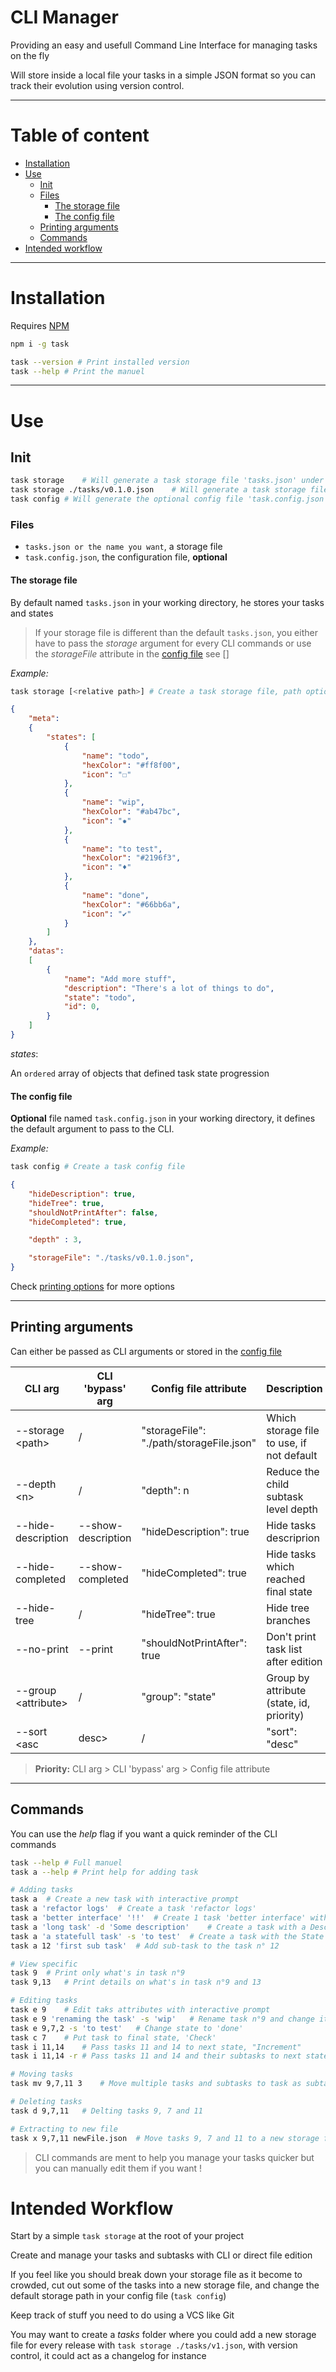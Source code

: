 # CLI Manager

Providing an easy and usefull Command Line Interface for managing tasks on the fly

Will store inside a local file your tasks in a simple JSON format so you can track their evolution using version control.

---

# Table of content

- [Installation](#installation)
- [Use](#use)
	- [Init](#init)
	- [Files](#files)
		- [The storage file](#the-storage-file)
		- [The config file](#the-config-file)
	- [Printing arguments](#printing-arguments)
	- [Commands](#commands)
- [Intended workflow](#intended-workflow)

---

# Installation

Requires [NPM](https://docs.npmjs.com/downloading-and-installing-node-js-and-npm)

```sh
npm i -g task

task --version # Print installed version
task --help # Print the manuel
```

---

# Use

## Init

```sh
task storage	# Will generate a task storage file 'tasks.json' under working directory
task storage ./tasks/v0.1.0.json	# Will generate a task storage file under specified location
task config # Will generate the optional config file 'task.config.json' to pass default arguments to the CLI
```

### Files

- `tasks.json or the name you want`, a storage file
- `task.config.json`, the configuration file, **optional**

#### The storage file

By default named `tasks.json` in your working directory, he stores your tasks and states

> If your storage file is different than the default `tasks.json`, you either have to pass the _storage_ argument for every CLI commands
> or use the _storageFile_ attribute in the [config file](#the-config-file) see []

_Example:_

```sh
task storage [<relative path>] # Create a task storage file, path optional
```

```json
{
	"meta":
	{
		"states": [
			{
				"name": "todo",
				"hexColor": "#ff8f00",
				"icon": "☐"
			},
			{
				"name": "wip",
				"hexColor": "#ab47bc",
				"icon": "✹"
			},
			{
				"name": "to test",
				"hexColor": "#2196f3",
				"icon": "♦"
			},
			{
				"name": "done",
				"hexColor": "#66bb6a",
				"icon": "✔"
			}
		]
	},
	"datas":
	[
		{
			"name": "Add more stuff",
			"description": "There's a lot of things to do",
			"state": "todo",
			"id": 0,
		}
	]
}
```

_states_:

An `ordered` array of objects that defined task state progression

#### The config file

**Optional** file named `task.config.json` in your working directory, it defines the default argument to pass to the CLI.

_Example:_

```sh
task config # Create a task config file
```

```json
{
	"hideDescription": true,
	"hideTree": true,
	"shouldNotPrintAfter": false,
	"hideCompleted": true,

	"depth" : 3,

	"storageFile": "./tasks/v0.1.0.json",
}
```

Check [printing options](#printing-arguments) for more options

---

## Printing arguments

Can either be passed as CLI arguments or stored in the [config file](#the-config-file)

| CLI arg				| CLI 'bypass' arg		| Config file attribute						| Description								|
| -----					| -----					| -----										| -----										|
| --storage \<path>		| /						| "storageFile": "./path/storageFile.json"	| Which storage file to use, if not default	|
| --depth \<n>			| /						| "depth": n								| Reduce the child subtask level depth		|
| --hide-description	| --show-description	| "hideDescription": true					| Hide tasks descriprion					|
| --hide-completed		| --show-completed		| "hideCompleted": true						| Hide tasks which reached final state		|
| --hide-tree			| /						| "hideTree": true							| Hide tree branches						|
| --no-print			| --print				| "shouldNotPrintAfter": true				| Don't print task list after edition		|
| --group \<attribute>	| /						| "group": "state"							| Group by attribute (state, id, priority)	|
| --sort \<asc|desc>	| /						| "sort": "desc"							| Sort order								|

> **Priority:** CLI arg > CLI 'bypass' arg > Config file attribute

---

## Commands

You can use the _help_ flag if you want a quick reminder of the CLI commands

```sh
task --help # Full manuel
task a --help # Print help for adding task

# Adding tasks
task a	# Create a new task with interactive prompt
task a 'refactor logs'	# Create a task 'refactor logs'
task a 'better interface' '!!'	# Create 1 task 'better interface' with a priority of 2
task a 'long task' -d 'Some description'	# Create a task with a Description
task a 'a statefull task' -s 'to test'	# Create a task with the State 'to test'
task a 12 'first sub task'	# Add sub-task to the task n° 12

# View specific
task 9	# Print only what's in task n°9
task 9,13	# Print details on what's in task n°9 and 13

# Editing tasks
task e 9	# Edit taks attributes with interactive prompt
task e 9 'renaming the task' -s 'wip'	# Rename task n°9 and change its state
task e 9,7,2 -s 'to test'	# Change state to 'done'
task c 7	# Put task to final state, 'Check'
task i 11,14	# Pass tasks 11 and 14 to next state, "Increment"
task i 11,14 -r	# Pass tasks 11 and 14 and their subtasks to next state, "Increment"

# Moving tasks
task mv 9,7,11 3	# Move multiple tasks and subtasks to task as subtasks (maintining tree structure)

# Deleting tasks
task d 9,7,11	# Delting tasks 9, 7 and 11

# Extracting to new file
task x 9,7,11 newFile.json	# Move tasks 9, 7 and 11 to a new storage file ./newFile.json
```

> CLI commands are ment to help you manage your tasks quicker but you can manually edit them if you want !

# Intended Workflow

Start by a simple `task storage` at the root of your project

Create and manage your tasks and subtasks with CLI or direct file edition

If you feel like you should break down your storage file as it become to crowded, cut out some of the tasks into a new storage file, and change the default storage path in your config file (`task config`)

Keep track of stuff you need to do using a VCS like Git

You may want to create a _tasks_ folder where you could add a new storage file for every release with `task storage ./tasks/v1.json`, with version control, it could act as a changelog for instance